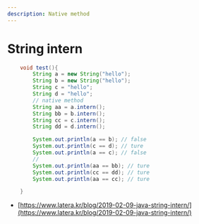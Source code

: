 ```yaml
---
description: Native method
---
```


# String intern



```java
    void test(){
        String a = new String("hello");
        String b = new String("hello");
        String c = "hello";
        String d = "hello";
        // native method
        String aa = a.intern();
        String bb = b.intern();
        String cc = c.intern();
        String dd = d.intern();

        System.out.println(a == b); // false
        System.out.println(c == d); // ture
        System.out.println(a == c); // false
        //
        System.out.println(aa == bb); // ture
        System.out.println(cc == dd); // ture
        System.out.println(aa == cc); // ture

    }

```

* [https://www.latera.kr/blog/2019-02-09-java-string-intern/](https://www.latera.kr/blog/2019-02-09-java-string-intern/)


